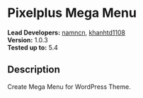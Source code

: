 # Pixelplus Mega Menu

**Lead Developers:**
[namncn](https://github.com/namncn), [khanhtd1108](https://github.com/khanhtd1108)  
**Version:** 1.0.3  
**Tested up to:** 5.4

## Description ##

Create Mega Menu for WordPress Theme.